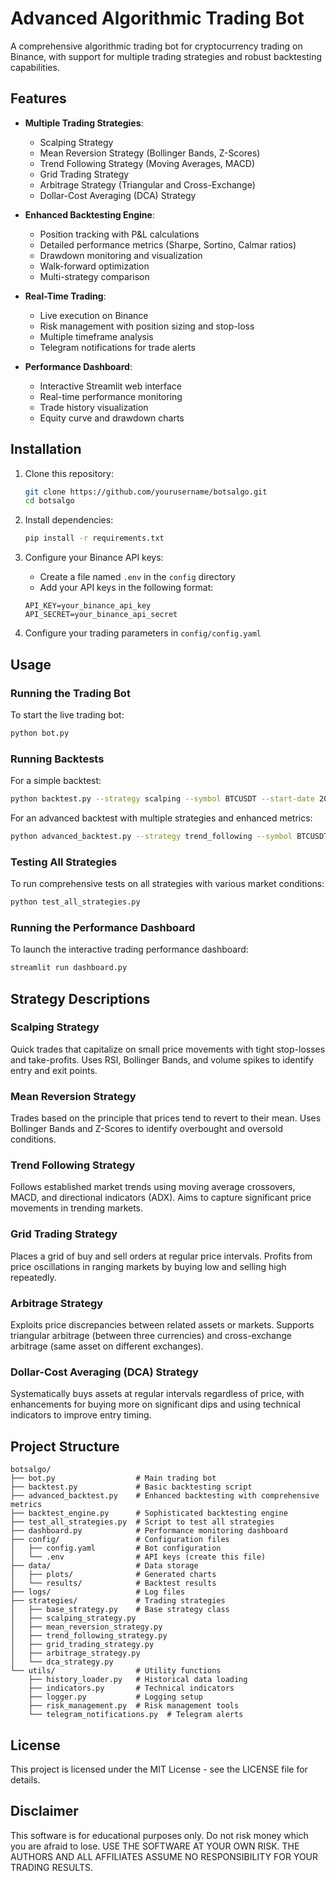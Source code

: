 # Advanced Algorithmic Trading Bot

A comprehensive algorithmic trading bot for cryptocurrency trading on Binance, with support for multiple trading strategies and robust backtesting capabilities.

## Features

- **Multiple Trading Strategies**:
  - Scalping Strategy
  - Mean Reversion Strategy (Bollinger Bands, Z-Scores)
  - Trend Following Strategy (Moving Averages, MACD)
  - Grid Trading Strategy
  - Arbitrage Strategy (Triangular and Cross-Exchange)
  - Dollar-Cost Averaging (DCA) Strategy

- **Enhanced Backtesting Engine**:
  - Position tracking with P&L calculations
  - Detailed performance metrics (Sharpe, Sortino, Calmar ratios)
  - Drawdown monitoring and visualization
  - Walk-forward optimization
  - Multi-strategy comparison

- **Real-Time Trading**:
  - Live execution on Binance
  - Risk management with position sizing and stop-loss
  - Multiple timeframe analysis
  - Telegram notifications for trade alerts

- **Performance Dashboard**:
  - Interactive Streamlit web interface
  - Real-time performance monitoring
  - Trade history visualization
  - Equity curve and drawdown charts

## Installation

1. Clone this repository:
   ```bash
   git clone https://github.com/yourusername/botsalgo.git
   cd botsalgo
   ```

2. Install dependencies:
   ```bash
   pip install -r requirements.txt
   ```

3. Configure your Binance API keys:
   - Create a file named `.env` in the `config` directory
   - Add your API keys in the following format:
   ```
   API_KEY=your_binance_api_key
   API_SECRET=your_binance_api_secret
   ```

4. Configure your trading parameters in `config/config.yaml`

## Usage

### Running the Trading Bot

To start the live trading bot:

```bash
python bot.py
```

### Running Backtests

For a simple backtest:

```bash
python backtest.py --strategy scalping --symbol BTCUSDT --start-date 2023-01-01
```

For an advanced backtest with multiple strategies and enhanced metrics:

```bash
python advanced_backtest.py --strategy trend_following --symbol BTCUSDT --start-date 2023-01-01 --end-date 2023-12-31 --initial-capital 10000
```

### Testing All Strategies

To run comprehensive tests on all strategies with various market conditions:

```bash
python test_all_strategies.py
```

### Running the Performance Dashboard

To launch the interactive trading performance dashboard:

```bash
streamlit run dashboard.py
```

## Strategy Descriptions

### Scalping Strategy
Quick trades that capitalize on small price movements with tight stop-losses and take-profits. Uses RSI, Bollinger Bands, and volume spikes to identify entry and exit points.

### Mean Reversion Strategy
Trades based on the principle that prices tend to revert to their mean. Uses Bollinger Bands and Z-Scores to identify overbought and oversold conditions.

### Trend Following Strategy
Follows established market trends using moving average crossovers, MACD, and directional indicators (ADX). Aims to capture significant price movements in trending markets.

### Grid Trading Strategy
Places a grid of buy and sell orders at regular price intervals. Profits from price oscillations in ranging markets by buying low and selling high repeatedly.

### Arbitrage Strategy
Exploits price discrepancies between related assets or markets. Supports triangular arbitrage (between three currencies) and cross-exchange arbitrage (same asset on different exchanges).

### Dollar-Cost Averaging (DCA) Strategy
Systematically buys assets at regular intervals regardless of price, with enhancements for buying more on significant dips and using technical indicators to improve entry timing.

## Project Structure

```
botsalgo/
├── bot.py                  # Main trading bot
├── backtest.py             # Basic backtesting script
├── advanced_backtest.py    # Enhanced backtesting with comprehensive metrics
├── backtest_engine.py      # Sophisticated backtesting engine
├── test_all_strategies.py  # Script to test all strategies
├── dashboard.py            # Performance monitoring dashboard
├── config/                 # Configuration files
│   ├── config.yaml         # Bot configuration
│   └── .env                # API keys (create this file)
├── data/                   # Data storage
│   ├── plots/              # Generated charts
│   └── results/            # Backtest results
├── logs/                   # Log files
├── strategies/             # Trading strategies
│   ├── base_strategy.py    # Base strategy class
│   ├── scalping_strategy.py
│   ├── mean_reversion_strategy.py
│   ├── trend_following_strategy.py
│   ├── grid_trading_strategy.py
│   ├── arbitrage_strategy.py
│   └── dca_strategy.py
└── utils/                  # Utility functions
    ├── history_loader.py   # Historical data loading
    ├── indicators.py       # Technical indicators
    ├── logger.py           # Logging setup
    ├── risk_management.py  # Risk management tools
    └── telegram_notifications.py  # Telegram alerts
```

## License

This project is licensed under the MIT License - see the LICENSE file for details.

## Disclaimer

This software is for educational purposes only. Do not risk money which you are afraid to lose. USE THE SOFTWARE AT YOUR OWN RISK. THE AUTHORS AND ALL AFFILIATES ASSUME NO RESPONSIBILITY FOR YOUR TRADING RESULTS.

